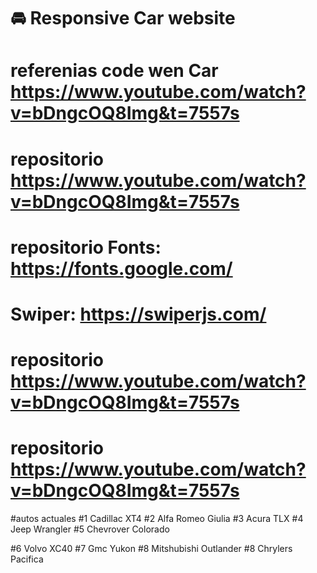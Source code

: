 # 🚘 Responsive Car website

# referenias code wen Car https://www.youtube.com/watch?v=bDngcOQ8Img&t=7557s

# repositorio https://www.youtube.com/watch?v=bDngcOQ8Img&t=7557s

# repositorio Fonts: https://fonts.google.com/

# Swiper: https://swiperjs.com/

# repositorio https://www.youtube.com/watch?v=bDngcOQ8Img&t=7557s

# repositorio https://www.youtube.com/watch?v=bDngcOQ8Img&t=7557s

#autos actuales
#1
Cadillac
XT4
#2
Alfa Romeo
Giulia
#3
Acura
TLX
#4
Jeep
Wrangler
#5
Chevrover
Colorado

<!--  -->
<!--  -->
<!--  -->

#6
Volvo
XC40
#7
Gmc
Yukon
#8
Mitshubishi
Outlander
#8
Chrylers
Pacifica

